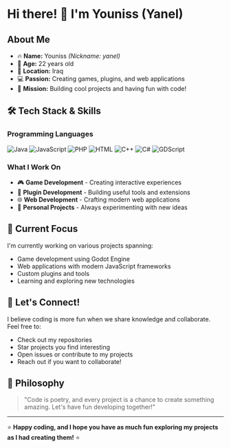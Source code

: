 # Hi there! 👋 I'm Youniss (Yanel)

## About Me
- 🔥 **Name:** Youniss *(Nickname: yanel)*
- 🎂 **Age:** 22 years old
- 📍 **Location:** Iraq
- 💻 **Passion:** Creating games, plugins, and web applications
- 🎯 **Mission:** Building cool projects and having fun with code!

## 🛠️ Tech Stack & Skills

### Programming Languages
![Java](https://img.shields.io/badge/-Java-007396?style=flat-square&logo=java&logoColor=white)
![JavaScript](https://img.shields.io/badge/-JavaScript-F7DF1E?style=flat-square&logo=javascript&logoColor=black)
![PHP](https://img.shields.io/badge/-PHP-777BB4?style=flat-square&logo=php&logoColor=white)
![HTML](https://img.shields.io/badge/-HTML5-E34F26?style=flat-square&logo=html5&logoColor=white)
![C++](https://img.shields.io/badge/-C++-00599C?style=flat-square&logo=cplusplus&logoColor=white)
![C#](https://img.shields.io/badge/-C%23-239120?style=flat-square&logo=csharp&logoColor=white)
![GDScript](https://img.shields.io/badge/-GDScript-478CBF?style=flat-square&logo=godot-engine&logoColor=white)

### What I Work On
- 🎮 **Game Development** - Creating interactive experiences
- 🔌 **Plugin Development** - Building useful tools and extensions
- 🌐 **Web Development** - Crafting modern web applications
- 🚀 **Personal Projects** - Always experimenting with new ideas

## 🌟 Current Focus
I'm currently working on various projects spanning:
- Game development using Godot Engine
- Web applications with modern JavaScript frameworks
- Custom plugins and tools
- Learning and exploring new technologies

## 🤝 Let's Connect!
I believe coding is more fun when we share knowledge and collaborate. Feel free to:
- Check out my repositories
- Star projects you find interesting
- Open issues or contribute to my projects
- Reach out if you want to collaborate!

## 💭 Philosophy
> "Code is poetry, and every project is a chance to create something amazing. Let's have fun developing together!" 

---
⭐ **Happy coding, and I hope you have as much fun exploring my projects as I had creating them!** ⭐
